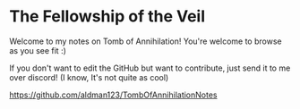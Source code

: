 # The Fellowship of the Veil
Welcome to my notes on Tomb of Annihilation!
You're welcome to browse as you see fit :)

If you don't want to edit the GitHub but want to contribute, just send it to me over discord! (I know, It's not quite as cool)

https://github.com/aldman123/TombOfAnnihilationNotes